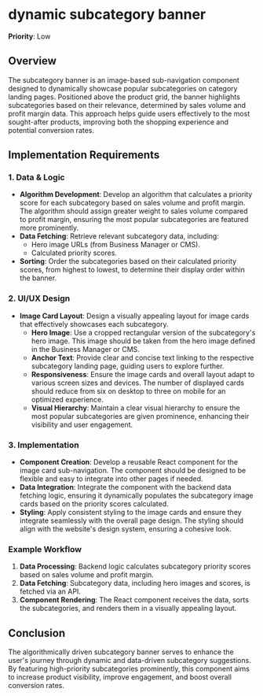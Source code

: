 
# dynamic subcategory banner

**Priority**: Low

## Overview

The subcategory banner is an image-based sub-navigation component designed to dynamically showcase popular subcategories on category landing pages. Positioned above the product grid, the banner highlights subcategories based on their relevance, determined by sales volume and profit margin data. This approach helps guide users effectively to the most sought-after products, improving both the shopping experience and potential conversion rates.

## Implementation Requirements

### 1. Data & Logic

- **Algorithm Development**: Develop an algorithm that calculates a priority score for each subcategory based on sales volume and profit margin. The algorithm should assign greater weight to sales volume compared to profit margin, ensuring the most popular subcategories are featured more prominently.
- **Data Fetching**: Retrieve relevant subcategory data, including:
  - Hero image URLs (from Business Manager or CMS).
  - Calculated priority scores.
- **Sorting**: Order the subcategories based on their calculated priority scores, from highest to lowest, to determine their display order within the banner.

### 2. UI/UX Design

- **Image Card Layout**: Design a visually appealing layout for image cards that effectively showcases each subcategory.
  - **Hero Image**: Use a cropped rectangular version of the subcategory's hero image. This image should be taken from the hero image defined in the Business Manager or CMS.
  - **Anchor Text**: Provide clear and concise text linking to the respective subcategory landing page, guiding users to explore further.
  - **Responsiveness**: Ensure the image cards and overall layout adapt to various screen sizes and devices. The number of displayed cards should reduce from six on desktop to three on mobile for an optimized experience.
  - **Visual Hierarchy**: Maintain a clear visual hierarchy to ensure the most popular subcategories are given prominence, enhancing their visibility and user engagement.

### 3. Implementation

- **Component Creation**: Develop a reusable React component for the image card sub-navigation. The component should be designed to be flexible and easy to integrate into other pages if needed.
- **Data Integration**: Integrate the component with the backend data fetching logic, ensuring it dynamically populates the subcategory image cards based on the priority scores calculated.
- **Styling**: Apply consistent styling to the image cards and ensure they integrate seamlessly with the overall page design. The styling should align with the website's design system, ensuring a cohesive look.

### Example Workflow

1. **Data Processing**: Backend logic calculates subcategory priority scores based on sales volume and profit margin.
2. **Data Fetching**: Subcategory data, including hero images and scores, is fetched via an API.
3. **Component Rendering**: The React component receives the data, sorts the subcategories, and renders them in a visually appealing layout.

## Conclusion

The algorithmically driven subcategory banner serves to enhance the user's journey through dynamic and data-driven subcategory suggestions. By featuring high-priority subcategories prominently, this component aims to increase product visibility, improve engagement, and boost overall conversion rates.
